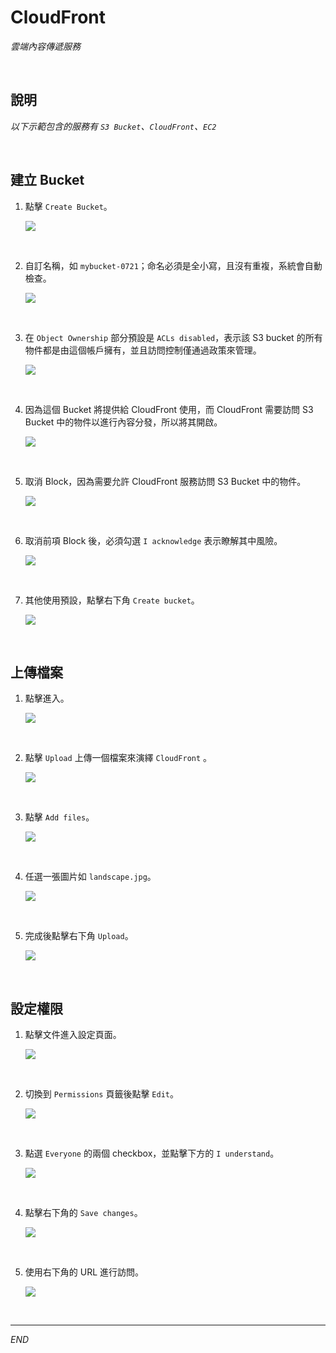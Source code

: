 # CloudFront

_雲端內容傳遞服務_

<br>

## 說明

_以下示範包含的服務有 `S3 Bucket`、`CloudFront`、`EC2`_

<br>

## 建立 Bucket

1. 點擊 `Create Bucket`。

    ![](images/img_39.png)

<br>

2. 自訂名稱，如 `mybucket-0721`；命名必須是全小寫，且沒有重複，系統會自動檢查。

    ![](images/img_40.png)

<br>

3. 在 `Object Ownership` 部分預設是 `ACLs disabled`，表示該 S3 bucket 的所有物件都是由這個帳戶擁有，並且訪問控制僅通過政策來管理。

    ![](images/img_41.png)

<br>

4. 因為這個 Bucket 將提供給 CloudFront 使用，而 CloudFront 需要訪問 S3 Bucket 中的物件以進行內容分發，所以將其開啟。

    ![](images/img_42.png)

<br>

5. 取消 Block，因為需要允許 CloudFront 服務訪問 S3 Bucket 中的物件。

    ![](images/img_43.png)

<br>

6. 取消前項 Block 後，必須勾選 `I acknowledge` 表示瞭解其中風險。

    ![](images/img_44.png)

<br>

7. 其他使用預設，點擊右下角 `Create bucket`。

    ![](images/img_45.png)

<br>

## 上傳檔案

1. 點擊進入。

    ![](images/img_46.png)

<br>

2. 點擊 `Upload` 上傳一個檔案來演繹 `CloudFront` 。

    ![](images/img_47.png)

<br>

3. 點擊 `Add files`。

    ![](images/img_01.png)

<br>

4. 任選一張圖片如 `landscape.jpg`。

    ![](images/img_48.png)

<br>

5. 完成後點擊右下角 `Upload`。

    ![](images/img_02.png)

<br>

## 設定權限

1. 點擊文件進入設定頁面。

    ![](images/img_03.png)

<br>

2. 切換到 `Permissions` 頁籤後點擊 `Edit`。

    ![](images/img_04.png)

<br>

3. 點選 `Everyone` 的兩個 checkbox，並點擊下方的 `I understand`。

    ![](images/img_05.png)

<br>

4. 點擊右下角的 `Save changes`。

    ![](images/img_06.png)

<br>

5. 使用右下角的 URL 進行訪問。

    ![](images/img_07.png)

<br>

___

_END_